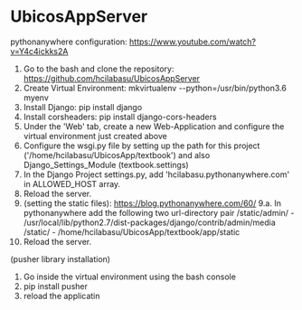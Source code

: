 # UbicosAppServer
pythonanywhere configuration: https://www.youtube.com/watch?v=Y4c4ickks2A

1. Go to the bash and clone the repository: https://github.com/hcilabasu/UbicosAppServer
2. Create Virtual Environment: mkvirtualenv --python=/usr/bin/python3.6 myenv
3. Install Django: pip install django
4. Install corsheaders: pip install django-cors-headers
5. Under the 'Web' tab, create a new Web-Application and configure the virtual environment just created above
6. Configure the wsgi.py file by setting up the path for this project ('/home/hcilabasu/UbicosApp/textbook') and also Django_Settings_Module (textbook.settings)
7. In the Django Project settings.py, add 'hcilabasu.pythonanywhere.com' in ALLOWED_HOST array.
8. Reload the server.
9. (setting the static files): https://blog.pythonanywhere.com/60/
9.a. In pythonanywhere add the following two url-directory pair
/static/admin/ - /usr/local/lib/python2.7/dist-packages/django/contrib/admin/media
/static/ - /home/hcilabasu/UbicosApp/textbook/app/static
10. Reload the server.

(pusher library installation)
1. Go inside the virtual environment using the bash console
2. pip install pusher
3. reload the applicatin
